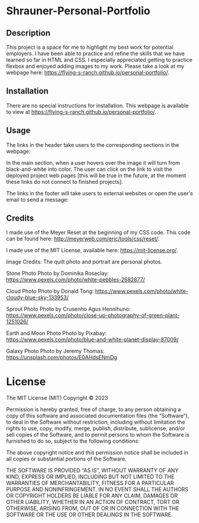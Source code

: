 # Shrauner-Personal-Portfolio

## Description
This project is a space for me to highlight my best work for potential employers. I have been able to practice and refine the skills that we have learned so far in HTML and CSS. I especially appreciated getting to practice flexbox and enjoyed adding images to my work.
Please take a look at my webpage here: https://flying-s-ranch.github.io/personal-portfolio/. 

## Installation
There are no special instructions for installation. This webpage is available to view at https://flying-s-ranch.github.io/personal-portfolio/.

## Usage
The links in the header take users to the corresponding sections in the webpage:

In the main section, when a user hovers over the image it will turn from black-and-white into color. The user can click on the link to visit the deployed project web pages [this will be true in the future, at the moment these links do not connect to finished projects].

The links in the footer will take users to external websites or open the user's email to send a message:

## Credits
I made use of the Meyer Reset at the beginning of my CSS code. This code can be found here: http://meyerweb.com/eric/tools/css/reset/.

I made use of the MIT License, available here: https://mit-license.org/.

Image Credits:
The quilt photo and portrait are personal photos.

Stone Photo
Photo by Dominika Roseclay: https://www.pexels.com/photo/white-pebbles-2682877/

Cloud Photo
Photo by Donald Tong: https://www.pexels.com/photo/white-cloudy-blue-sky-133953/

Sprout Photo
Photo by Crusenho Agus Hennihuno: https://www.pexels.com/photo/close-up-photography-of-green-plant-1251026/ 

Earth and Moon Photo
Photo by Pixabay: https://www.pexels.com/photo/blue-and-white-planet-display-87009/

Galaxy Photo
Photo by Jeremy Thomas: https://unsplash.com/photos/E0AHdsENmDg

# License
The MIT License (MIT)
Copyright © 2023 <copyright holders>

Permission is hereby granted, free of charge, to any person obtaining a copy of this software and associated documentation files (the “Software”), to deal in the Software without restriction, including without limitation the rights to use, copy, modify, merge, publish, distribute, sublicense, and/or sell copies of the Software, and to permit persons to whom the Software is furnished to do so, subject to the following conditions:

The above copyright notice and this permission notice shall be included in all copies or substantial portions of the Software.

THE SOFTWARE IS PROVIDED “AS IS”, WITHOUT WARRANTY OF ANY KIND, EXPRESS OR IMPLIED, INCLUDING BUT NOT LIMITED TO THE WARRANTIES OF MERCHANTABILITY, FITNESS FOR A PARTICULAR PURPOSE AND NONINFRINGEMENT. IN NO EVENT SHALL THE AUTHORS OR COPYRIGHT HOLDERS BE LIABLE FOR ANY CLAIM, DAMAGES OR OTHER LIABILITY, WHETHER IN AN ACTION OF CONTRACT, TORT OR OTHERWISE, ARISING FROM, OUT OF OR IN CONNECTION WITH THE SOFTWARE OR THE USE OR OTHER DEALINGS IN THE SOFTWARE.

